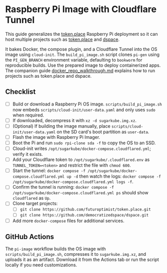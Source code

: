 # Raspberry Pi Image with Cloudflare Tunnel

This guide generalizes the [token.place](https://github.com/futuroptimist/token.place)
Raspberry Pi deployment so it can host multiple projects such as
[token.place](https://github.com/futuroptimist/token.place) and
[dspace](https://github.com/democratizedspace/dspace).

It bakes Docker, the compose plugin, and a Cloudflare Tunnel into the OS image
using `cloud-init`. The `build_pi_image.sh` script clones `pi-gen` using the
`PI_GEN_BRANCH` environment variable, defaulting to `bookworm` for reproducible
builds. Use the prepared image to deploy containerized apps. The companion guide
[docker_repo_walkthrough.md](docker_repo_walkthrough.md) explains how to run
projects such as token.place and dspace.

## Checklist

- [ ] Build or download a Raspberry Pi OS image. `scripts/build_pi_image.sh` now embeds
      `scripts/cloud-init/user-data.yaml` and only uses `sudo` when required.
- [ ] If downloaded, decompress it with `xz -d sugarkube.img.xz`.
- [ ] (Optional) If building the image manually, place `scripts/cloud-init/user-data.yaml`
      on the SD card's boot partition as `user-data`.
- [ ] Flash the image with Raspberry Pi Imager.
- [ ] Boot the Pi and run `sudo rpi-clone sda -f` to copy the OS to an SSD.
- [ ] Cloud-init writes `/opt/sugarkube/docker-compose.cloudflared.yml`; verify it exists.
- [ ] Add your Cloudflare token to `/opt/sugarkube/.cloudflared.env` as
       `TUNNEL_TOKEN=<token>` and restrict the file with `chmod 600`.
- [ ] Start the tunnel:
       `docker compose -f /opt/sugarkube/docker-compose.cloudflared.yml up -d`
       then watch the logs:
       `docker compose -f /opt/sugarkube/docker-compose.cloudflared.yml logs -f`.
- [ ] Confirm the tunnel is running:
      `docker compose -f /opt/sugarkube/docker-compose.cloudflared.yml ps`
      should show `cloudflared` as `Up`.
- [ ] Clone target projects:
  - [ ] `git clone https://github.com/futuroptimist/token.place.git`
  - [ ] `git clone https://github.com/democratizedspace/dspace.git`
- [ ] Add more `docker-compose` files for additional services.

## GitHub Actions

The `pi-image` workflow builds the OS image with `scripts/build_pi_image.sh`,
compresses it to `sugarkube.img.xz`, and uploads it as an artifact. Download it
from the Actions tab or run the script locally if you need customizations.
